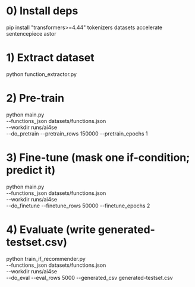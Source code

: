 # 0) Install deps
pip install "transformers>=4.44" tokenizers datasets accelerate sentencepiece astor

# 1) Extract dataset
python function_extractor.py

# 2) Pre-train
python main.py \
  --functions_json datasets/functions.json \
  --workdir runs/ai4se \
  --do_pretrain --pretrain_rows 150000 --pretrain_epochs 1

# 3) Fine-tune (mask one if-condition; predict it)
python main.py \
  --functions_json datasets/functions.json \
  --workdir runs/ai4se \
  --do_finetune --finetune_rows 50000 --finetune_epochs 2

# 4) Evaluate (write generated-testset.csv)
python train_if_recommender.py \
  --functions_json datasets/functions.json \
  --workdir runs/ai4se \
  --do_eval --eval_rows 5000 --generated_csv generated-testset.csv
